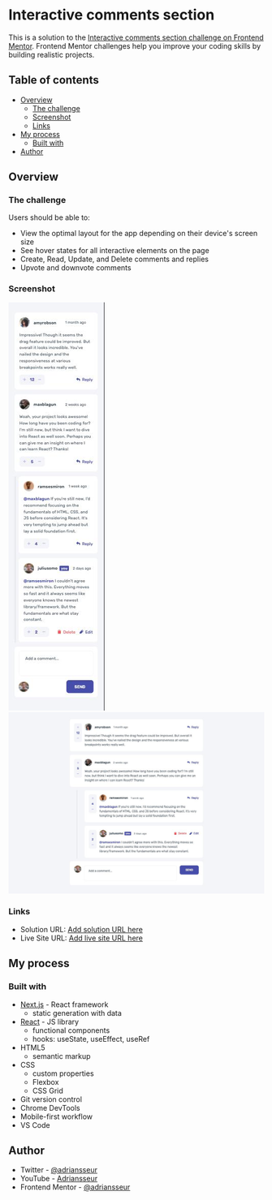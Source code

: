 # Interactive comments section

This is a solution to the [Interactive comments section challenge on Frontend Mentor](https://www.frontendmentor.io/challenges/interactive-comments-section-iG1RugEG9). Frontend Mentor challenges help you improve your coding skills by building realistic projects. 

## Table of contents

- [Overview](#overview)
  - [The challenge](#the-challenge)
  - [Screenshot](#screenshot)
  - [Links](#links)
- [My process](#my-process)
  - [Built with](#built-with)
- [Author](#author)

## Overview

### The challenge

Users should be able to:

- View the optimal layout for the app depending on their device's screen size
- See hover states for all interactive elements on the page
- Create, Read, Update, and Delete comments and replies
- Upvote and downvote comments

### Screenshot

![](./mobile-screenshot.jpg)
![](./desktop-screenshot.jpg)

### Links

- Solution URL: [Add solution URL here](https://your-solution-url.com)
- Live Site URL: [Add live site URL here](https://your-live-site-url.com)

## My process

### Built with

- [Next.js](https://nextjs.org/) - React framework
  - static generation with data
- [React](https://reactjs.org/) - JS library
  - functional components
  - hooks: useState, useEffect, useRef
- HTML5
  - semantic markup
- CSS
  - custom properties
  - Flexbox
  - CSS Grid
- Git version control
- Chrome DevTools
- Mobile-first workflow
- VS Code

## Author

- Twitter - [@adriansseur](https://www.twitter.com/adriansseur)
- YouTube - [Adriansseur](https://www.youtube.com/channel/UCjBO_Yz33-oZygrgQmqECIg)
- Frontend Mentor - [@adriansseur](https://www.frontendmentor.io/profile/adriansseur)